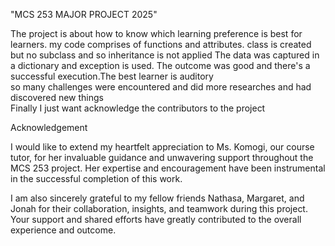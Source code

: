 "MCS 253 MAJOR PROJECT 2025"

The project is about how to know which learning preference is best for learners.
my code comprises of functions and attributes. class is created but no subclass and so inheritance is not applied
The data was captured in  a dictionary and exception is used.
The outcome was good and there's a successful execution.The best learner is auditory  
so many challenges were encountered and did more researches and had discovered new things  
Finally I just want acknowledge the contributors to the project 

Acknowledgement

I would like to extend my heartfelt appreciation to Ms. Komogi, our course tutor, for her invaluable guidance and unwavering support throughout the MCS 253 project. Her expertise and encouragement have been instrumental in the successful completion of this work.

I am also sincerely grateful to my fellow friends Nathasa, Margaret, and Jonah for their collaboration, insights, and teamwork during this project. Your support and shared efforts have greatly contributed to the overall experience and outcome.



